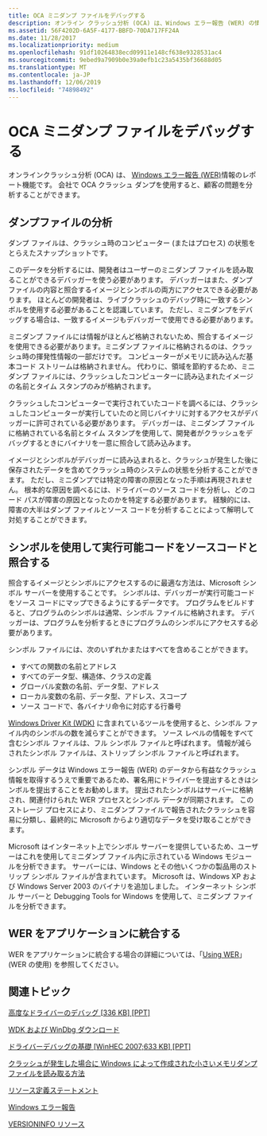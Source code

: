 ```yaml
---
title: OCA ミニダンプ ファイルをデバッグする
description: オンライン クラッシュ分析 (OCA) は、Windows エラー報告 (WER) の情報に関する報告機能です。 会社で OCA クラッシュ ダンプを使用すると、顧客の問題を分析することができます。
ms.assetid: 56F4202D-6A5F-4177-BBFD-70DA717FF24A
ms.date: 11/28/2017
ms.localizationpriority: medium
ms.openlocfilehash: 91df10264838ecd09911e148cf638e9328531ac4
ms.sourcegitcommit: 9ebed9a7909b0e39a0efb1c23a5435bf36688d05
ms.translationtype: MT
ms.contentlocale: ja-JP
ms.lasthandoff: 12/06/2019
ms.locfileid: "74898492"
---
```

# <a name="debugging-oca-minidump-files"></a>OCA ミニダンプ ファイルをデバッグする


オンラインクラッシュ分析 (OCA) は、 [Windows エラー報告 (WER)](https://docs.microsoft.com/windows/desktop/wer/windows-error-reporting)情報のレポート機能です。 会社で OCA クラッシュ ダンプを使用すると、顧客の問題を分析することができます。

## <a name="span-idanalyze_dump_filesspanspan-idanalyze_dump_filesspanspan-idanalyze_dump_filesspananalyze-dump-files"></a><span id="Analyze_dump_files"></span><span id="analyze_dump_files"></span><span id="ANALYZE_DUMP_FILES"></span>ダンプファイルの分析


ダンプ ファイルは、クラッシュ時のコンピューター (またはプロセス) の状態をとらえたスナップショットです。

このデータを分析するには、開発者はユーザーのミニダンプ ファイルを読み取ることができるデバッガーを使う必要があります。 デバッガーはまた、ダンプ ファイルの内容と照合するイメージとシンボルの両方にアクセスできる必要があります。 ほとんどの開発者は、ライブクラッシュのデバッグ時に一致するシンボルを使用する必要があることを認識しています。 ただし、ミニダンプをデバッグする場合は、一致するイメージもデバッガーで使用できる必要があります。

ミニダンプ ファイルには情報がほとんど格納されないため、照合するイメージを使用できる必要があります。ミニダンプ ファイルに格納されるのは、クラッシュ時の揮発性情報の一部だけです。 コンピューターがメモリに読み込んだ基本コード ストリームは格納されません。 代わりに、領域を節約するため、ミニダンプ ファイルには、クラッシュしたコンピューターに読み込まれたイメージの名前とタイム スタンプのみが格納されます。

クラッシュしたコンピューターで実行されていたコードを調べるには、クラッシュしたコンピューターが実行していたのと同じバイナリに対するアクセスがデバッガーに許可されている必要があります。 デバッガーは、ミニダンプ ファイルに格納されている名前とタイム スタンプを使用して、開発者がクラッシュをデバッグするときにバイナリを一意に照合して読み込みます。

イメージとシンボルがデバッガーに読み込まれると、クラッシュが発生した後に保存されたデータを含めてクラッシュ時のシステムの状態を分析することができます。 ただし、ミニダンプでは特定の障害の原因となった手順は再現されません。 根本的な原因を調べるには、ドライバーのソース コードを分析し、どのコード パスが障害の原因となったのかを特定する必要があります。 経験的には、障害の大半はダンプ ファイルとソース コードを分析することによって解明して対処することができます。

## <a name="span-iduse_symbols_to_match_executable_code_with_source_codespanspan-iduse_symbols_to_match_executable_code_with_source_codespanspan-iduse_symbols_to_match_executable_code_with_source_codespanuse-symbols-to-match-executable-code-with-source-code"></a><span id="Use_symbols_to_match_executable_code_with_source_code"></span><span id="use_symbols_to_match_executable_code_with_source_code"></span><span id="USE_SYMBOLS_TO_MATCH_EXECUTABLE_CODE_WITH_SOURCE_CODE"></span>シンボルを使用して実行可能コードをソースコードと照合する


照合するイメージとシンボルにアクセスするのに最適な方法は、Microsoft シンボル サーバーを使用することです。 シンボルは、デバッガーが実行可能コードをソース コードにマップできるようにするデータです。 プログラムをビルドすると、プログラムのシンボルは通常、シンボル ファイルに格納されます。 デバッガーは、プログラムを分析するときにプログラムのシンボルにアクセスする必要があります。

シンボル ファイルには、次のいずれかまたはすべてを含めることができます。

-   すべての関数の名前とアドレス
-   すべてのデータ型、構造体、クラスの定義
-   グローバル変数の名前、データ型、アドレス
-   ローカル変数の名前、データ型、アドレス、スコープ
-   ソース コードで、各バイナリ命令に対応する行番号

[Windows Driver Kit (WDK)](https://developer.microsoft.com/windows/hardware) に含まれているツールを使用すると、シンボル ファイル内のシンボルの数を減らすことができます。 ソース レベルの情報をすべて含むシンボル ファイルは、フル シンボル ファイルと呼ばれます。 情報が減らされたシンボル ファイルは、ストリップ シンボル ファイルと呼ばれます。

シンボル データは Windows エラー報告 (WER) のデータから有益なクラッシュ情報を取得するうえで重要であるため、署名用にドライバーを提出するときはシンボルを提出することをお勧めします。 提出されたシンボルはサーバーに格納され、関連付けられた WER プロセスとシンボル データが同期されます。 このストレージ プロセスにより、ミニダンプ ファイルで報告されたクラッシュを容易に分類し、最終的に Microsoft からより適切なデータを受け取ることができます。

Microsoft はインターネット上でシンボル サーバーを提供しているため、ユーザーはこれを使用してミニダンプ ファイル内に示されている Windows モジュールを分析できます。 サーバーには、Windows とその他いくつかの製品用のストリップ シンボル ファイルが含まれています。 Microsoft は、Windows XP および Windows Server 2003 のバイナリを追加しました。 インターネット シンボル サーバーと Debugging Tools for Windows を使用して、ミニダンプ ファイルを分析できます。

## <a name="span-idintegrate_wer_into_applicationsspanspan-idintegrate_wer_into_applicationsspanspan-idintegrate_wer_into_applicationsspanintegrate-wer-into-applications"></a><span id="Integrate_WER_into_applications"></span><span id="integrate_wer_into_applications"></span><span id="INTEGRATE_WER_INTO_APPLICATIONS"></span>WER をアプリケーションに統合する


WER をアプリケーションに統合する場合の詳細については、「[Using WER](https://docs.microsoft.com/windows/desktop/wer/using-wer)」(WER の使用) を参照してください。

## <a name="span-idrelated_topicsspanrelated-topics"></a><span id="related_topics"></span>関連トピック


[高度なドライバーのデバッグ \[336 KB\] \[PPT\]](https://download.microsoft.com/download/f/0/5/f05a42ce-575b-4c60-82d6-208d3754b2d6/adv-drv_debug.ppt)

[WDK および WinDbg ダウンロード](https://go.microsoft.com/fwlink/p/?LinkId=733614)

[ドライバーデバッグの基礎 \[WinHEC 2007;633 KB\] \[PPT\]](https://download.microsoft.com/download/a/f/d/afdfd50d-6eb9-425e-84e1-b4085a80e34e/dvr-t410_wh07.pptx)

[クラッシュが発生した場合に Windows によって作成された小さいメモリダンプファイルを読み取る方法](https://support.microsoft.com/help/315263/how-to-read-the-small-memory-dump-file-that-is-created-by-windows-if-a)

[リソース定義ステートメント](https://docs.microsoft.com/windows/desktop/menurc/resource-definition-statements)

[Windows エラー報告](https://docs.microsoft.com/windows/desktop/wer/windows-error-reporting)

[VERSIONINFO リソース](https://docs.microsoft.com/windows/desktop/menurc/versioninfo-resource)

 

 






